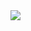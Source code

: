 <img src="https://img.shields.io/badge/sagemath-3333FF?style=flat-square&logo=sagemath&logoColor=white"/>
